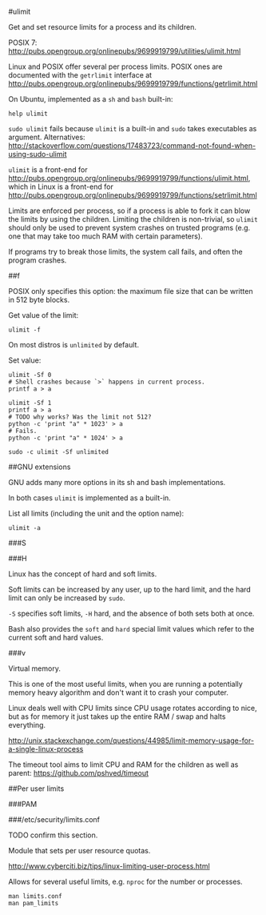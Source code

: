 #ulimit

Get and set resource limits for a process and its children.

POSIX 7: <http://pubs.opengroup.org/onlinepubs/9699919799/utilities/ulimit.html>

Linux and POSIX offer several per process limits. POSIX ones are documented with the `getrlimit` interface at <http://pubs.opengroup.org/onlinepubs/9699919799/functions/getrlimit.html>

On Ubuntu, implemented as a `sh` and `bash` built-in:

    help ulimit

`sudo ulimit` fails because `ulimit` is a built-in and `sudo` takes executables as argument. Alternatives: <http://stackoverflow.com/questions/17483723/command-not-found-when-using-sudo-ulimit>

`ulimit` is a front-end for
<http://pubs.opengroup.org/onlinepubs/9699919799/functions/ulimit.html>,
which in Linux is a front-end for
<http://pubs.opengroup.org/onlinepubs/9699919799/functions/setrlimit.html>

Limits are enforced per process, so if a process is able to fork it can blow the limits by using the children. Limiting the children is non-trivial, so `ulimit` should only be used to prevent system crashes on trusted programs (e.g. one that may take too much RAM with certain parameters).

If programs try to break those limits, the system call fails, and often the program crashes.

##f

POSIX only specifies this option: the maximum file size that can be written in 512 byte blocks.

Get value of the limit:

    ulimit -f

On most distros is `unlimited` by default.

Set value:

    ulimit -Sf 0
    # Shell crashes because `>` happens in current process.
    printf a > a

    ulimit -Sf 1
    printf a > a
    # TODO why works? Was the limit not 512?
    python -c 'print "a" * 1023' > a
    # Fails.
    python -c 'print "a" * 1024' > a

    sudo -c ulimit -Sf unlimited

##GNU extensions

GNU adds many more options in its sh and bash implementations.

In both cases `ulimit` is implemented as a built-in.

List all limits (including the unit and the option name):

    ulimit -a

###S

###H

Linux has the concept of hard and soft limits.

Soft limits can be increased by any user, up to the hard limit, and the hard limit can only be increased by `sudo`.

`-S` specifies soft limits, `-H` hard, and the absence of both sets both at once.

Bash also provides the `soft` and `hard` special limit values which refer to the current soft and hard values.

###v

Virtual memory.

This is one of the most useful limits, when you are running a potentially memory heavy algorithm and don't want it to crash your computer.

Linux deals well with CPU limits since CPU usage rotates according to nice, but as for memory it just takes up the entire RAM / swap and halts everything.

<http://unix.stackexchange.com/questions/44985/limit-memory-usage-for-a-single-linux-process>

The timeout tool aims to limit CPU and RAM for the children as well as parent: <https://github.com/pshved/timeout>

##Per user limits

###PAM

###/etc/security/limits.conf

TODO confirm this section.

Module that sets per user resource quotas.

<http://www.cyberciti.biz/tips/linux-limiting-user-process.html>

Allows for several useful limits, e.g. `nproc` for the number or processes.

    man limits.conf
    man pam_limits
